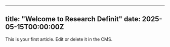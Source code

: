 
---
title: "Welcome to Research Definit"
date: 2025-05-15T00:00:00Z
---

This is your first article. Edit or delete it in the CMS.
